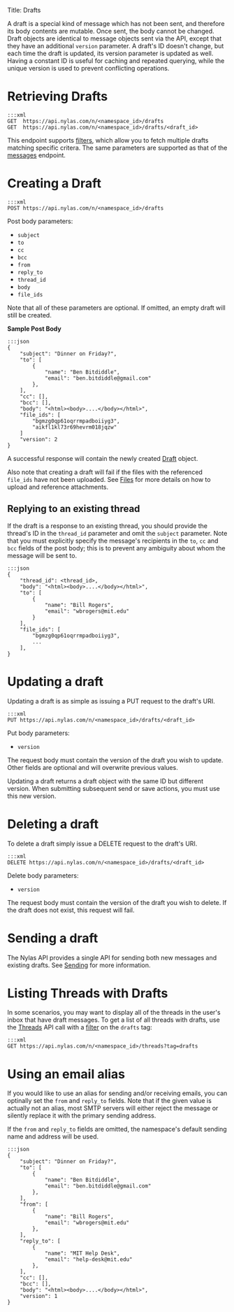Title: Drafts

A draft is a special kind of message which has not been sent, and therefore its body contents are mutable. Once sent, the body cannot be changed. Draft objects are identical to message objects sent via the API, except that they have an additional `version` parameter. A draft's ID doesn't change, but each time the draft is updated, its version parameter is updated as well.  Having a constant ID is useful for caching and repeated querying, while the unique version is used to prevent conflicting operations.


# Retrieving Drafts

```
:::xml
GET  https://api.nylas.com/n/<namespace_id>/drafts
GET  https://api.nylas.com/n/<namespace_id>/drafts/<draft_id>
```

This endpoint supports [filters](#filters), which allow you to fetch multiple drafts matching specific critera. The same parameters are supported as that of the [messages](#messages) endpoint.

# Creating a Draft

```
:::xml
POST https://api.nylas.com/n/<namespace_id>/drafts
```

Post body parameters:

* `subject`
* `to`
* `cc`
* `bcc`
* `from`
* `reply_to`
* `thread_id`
* `body`
* `file_ids`

Note that all of these parameters are optional. If omitted, an empty draft will still be created.


**Sample Post Body**

```
:::json
{
    "subject": "Dinner on Friday?",
    "to": [
        {
            "name": "Ben Bitdiddle",
            "email": "ben.bitdiddle@gmail.com"
        },
    ],
    "cc": [],
    "bcc": [],
    "body": "<html><body>....</body></html>",
    "file_ids": [
        "bgmzg0qp61oqrrmpadboiiyg3",
        "aikfl1kl73r69hevrm018jqzw"
    ]
    "version": 2
}
```

A successful response will contain the newly created [Draft](#draft) object.

Also note that creating a draft will fail if the files with the referenced `file_ids` have not been uploaded. See [Files](#files) for more details on how to upload and reference attachments.


## Replying to an existing thread

If the draft is a response to an existing thread, you should provide the thread's ID in the `thread_id` parameter and omit the `subject` parameter. Note that you must explicitly specify the message's recipients in the `to`, `cc` and `bcc` fields of the post body; this is to prevent any ambiguity about whom the message will be sent to.

```
:::json
{
    "thread_id": <thread_id>,
    "body": "<html><body>....</body></html>",
    "to": [
        {
            "name": "Bill Rogers",
            "email": "wbrogers@mit.edu"
        }
    ],
    "file_ids": [
        "bgmzg0qp61oqrrmpadboiiyg3",
        ...
    ],
}
```


# Updating a draft

Updating a draft is as simple as issuing a PUT request to the draft's URI.

```
:::xml
PUT https://api.nylas.com/n/<namespace_id>/drafts/<draft_id>
```

Put body parameters:

* `version`

The request body must contain the version of the draft you wish to update. Other fields are optional and will overwrite previous values.

Updating a draft returns a draft object with the same ID but different version. When submitting subsequent send or save actions, you must use this new version.

# Deleting a draft

To delete a draft simply issue a DELETE request to the draft's URI.

```
:::xml
DELETE https://api.nylas.com/n/<namespace_id>/drafts/<draft_id>
```

Delete body parameters:

* `version`

The request body must contain the version of the draft you wish to delete.
If the draft does not exist, this request will fail.


# Sending a draft

The Nylas API provides a single API for sending both new messages and existing drafts. See [Sending](#sending) for more information.


# Listing Threads with Drafts

In some scenarios, you may want to display all of the threads in the user's inbox that have draft messages. To get a list of all threads with drafts, use the [Threads](#threads) API call with a [filter](#filters) on the `drafts` tag:

```
:::xml
GET https://api.nylas.com/n/<namespace_id>/threads?tag=drafts
```


# Using an email alias

If you would like to use an alias for sending and/or receiving emails, you can optinally set the `from` and `reply_to` fields. Note that if the given value is actually not an alias, most SMTP servers will either reject the message or silently replace it with the primary sending address.

If the `from` and `reply_to` fields are omitted, the namespace's default sending name and address will be used.

```
:::json
{
    "subject": "Dinner on Friday?",
    "to": [
        {
            "name": "Ben Bitdiddle",
            "email": "ben.bitdiddle@gmail.com"
        },
    ],
    "from": [
        {
            "name": "Bill Rogers",
            "email": "wbrogers@mit.edu"
        },
    ],
    "reply_to": [
        {
            "name": "MIT Help Desk",
            "email": "help-desk@mit.edu"
        },
    ],
    "cc": [],
    "bcc": [],
    "body": "<html><body>....</body></html>",
    "version": 1
}
```
